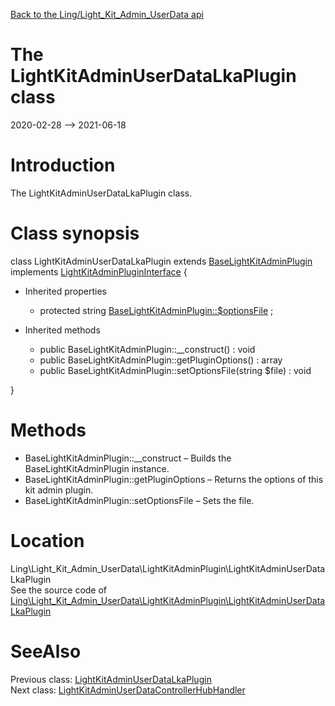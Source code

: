 [Back to the Ling/Light_Kit_Admin_UserData api](https://github.com/lingtalfi/Light_Kit_Admin_UserData/blob/master/doc/api/Ling/Light_Kit_Admin_UserData.md)



The LightKitAdminUserDataLkaPlugin class
================
2020-02-28 --> 2021-06-18






Introduction
============

The LightKitAdminUserDataLkaPlugin class.



Class synopsis
==============


class <span class="pl-k">LightKitAdminUserDataLkaPlugin</span> extends [BaseLightKitAdminPlugin](https://github.com/lingtalfi/Light_Kit_Admin/blob/master/doc/api/Ling/Light_Kit_Admin/LightKitAdminPlugin/BaseLightKitAdminPlugin.md) implements [LightKitAdminPluginInterface](https://github.com/lingtalfi/Light_Kit_Admin/blob/master/doc/api/Ling/Light_Kit_Admin/LightKitAdminPlugin/LightKitAdminPluginInterface.md) {

- Inherited properties
    - protected string [BaseLightKitAdminPlugin::$optionsFile](#property-optionsFile) ;

- Inherited methods
    - public BaseLightKitAdminPlugin::__construct() : void
    - public BaseLightKitAdminPlugin::getPluginOptions() : array
    - public BaseLightKitAdminPlugin::setOptionsFile(string $file) : void

}






Methods
==============

- BaseLightKitAdminPlugin::__construct &ndash; Builds the BaseLightKitAdminPlugin instance.
- BaseLightKitAdminPlugin::getPluginOptions &ndash; Returns the options of this kit admin plugin.
- BaseLightKitAdminPlugin::setOptionsFile &ndash; Sets the file.





Location
=============
Ling\Light_Kit_Admin_UserData\LightKitAdminPlugin\LightKitAdminUserDataLkaPlugin<br>
See the source code of [Ling\Light_Kit_Admin_UserData\LightKitAdminPlugin\LightKitAdminUserDataLkaPlugin](https://github.com/lingtalfi/Light_Kit_Admin_UserData/blob/master/LightKitAdminPlugin/LightKitAdminUserDataLkaPlugin.php)



SeeAlso
==============
Previous class: [LightKitAdminUserDataLkaPlugin](https://github.com/lingtalfi/Light_Kit_Admin_UserData/blob/master/doc/api/Ling/Light_Kit_Admin_UserData/LightKitAdminPlugin/Generated/LightKitAdminUserDataLkaPlugin.md)<br>Next class: [LightKitAdminUserDataControllerHubHandler](https://github.com/lingtalfi/Light_Kit_Admin_UserData/blob/master/doc/api/Ling/Light_Kit_Admin_UserData/Light_ControllerHub/Generated/LightKitAdminUserDataControllerHubHandler.md)<br>
